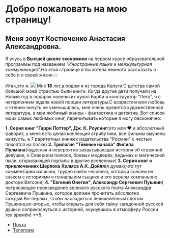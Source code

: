 # Добро пожаловать на мою страницу!
## Меня зовут Костюченко Анастасия Александровна.
Я учусь в **Высшей школе экономики** на первом курсе образовательной программы под названием *"Иностранные языки и межкультурная коммуникация"*.На этой странице я бы хотела немного рассказать о себе и о своей жизни.:boom:

 Итак,это я.
 ![](https://pp.userapi.com/c837421/v837421764/79642/HrRALNc4AZE.jpg)
 Мне **18** лет,а родом я из города Калуги.С детства самой большой моей страстью были книги. Когда другие дети получали на Новый год в подарок новеньких кукол Барби и конструктор "Лего", я с нетерпением ждала новой порции литературы.С возрастом моя любовь к чтению ничуть не уменьшилась, мне очень нравится художественная литература, а мои любимый жанры - фантастика и детектив. Вот список моих самых любимых книг, перечитывать которые я могу бесконечно:
 
**1.  Серия книг "Гарри Поттер", Дж. К. Роулинг**(это моя :heart: и абсолютный фаворит, у меня есть целая коллекция атрибутики, все фильмы выучены наизусть, а 7 раритетных книжек издательства "Росмэн" с честью покоятся на полке)
**2.  Трилогия "Тёмные начала" Филипа Пулмана**(чудесная и невероятно захватывающая история об отважной девушке, о Северном полюсе, боевых медведях, ведьмах и магической пыли, открывающей порталы в другие вселенные)
**3.  Серия книг о приключениях Шерлока Холмса А.К. Дойля**(я думаю,что тут комментарии излишни, трудно найти человека, который совсем не знаком с историями о гениальном сыщике и его верном компаньоне докторе Ватсоне)
**4.  "Евгений Онегин", Александр Сергеевич Пушкин**( потрясающее произведение великого русского поэта Александра Сергеевича Пушкина, которое должен прочитать абсолютно каждый.Во-первых, чтобы насладиться великолепным слогом Пушкина,во-вторых, чтобы открыть для себя тайну загадочной русской души и  соприкоснуться с историей, окунувшись в атмосферу России тех времён)
**5.

* [Почта](mailto:kostochkanastya@mail.ru)
* [Телеграм](https://t.me/kostochkan)
